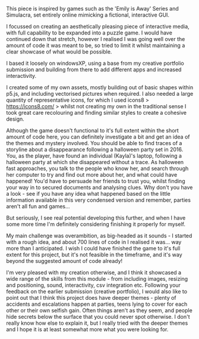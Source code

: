 This piece is inspired by games such as the 'Emily is Away' Series and Simulacra, set entirely online mimicking a fictional, interactive GUI.

I focussed on creating an aesthetically pleasing piece of interactive media, with full capability to be expanded into a puzzle game. I would have continued down that stretch, however I realised I was going well over the amount of code it was meant to be, so tried to limit it whilst maintaining a clear showcase of what would be possible.

I based it loosely on windowsXP, using a base from my creative portfolio submission and building from there to add different apps and increased interactivity. 

I created some of my own assets, mostly building out of basic shapes within p5.js, and including vectorised pictures when required. I also needed a large quantity of representative icons, for which I used icons8 > https://icons8.com/ > whilst not creating my own in the traditional sense I took great care recolouring and finding similar styles to create a cohesive design.

Although the game doesn't functional to it's full extent within the short amount of code here, you can definitely investigate a bit and get an idea of the themes and mystery involved. You should be able to find traces of a storyline about a disappearance following a halloween party set in 2016. 
    You, as the player, have found an individual (Kayla)'s laptop, following a halloween party at which she disappeared without a trace. As halloween fast approaches, you talk to the people who know her, and search through her computer to try and find out more about her, and what could have happened! You'd have to persuade her friends to trust you, whilst finding your way in to secured documents and analysing clues.
Why don't you have a look - see if you have any idea what happened based on the little information available in this very condensed version and remember, parties aren't all fun and games...

But seriously, I see real potential developing this further, and when I have some more time I'm definitely considering finishing it properly for myself.

My main challenge was overambition, as big-headed as it sounds - I started with a rough idea, and about 700 lines of code in I realised it was... way more than I anticipated. I wish I could have finished the game to it's full extent for this project, but it's not feasible in the timeframe, and it's way beyond the suggested amount of code already! 

I'm very pleased with my creation otherwise, and I think it showcased a wide range of the skills from this module - from including images, resizing and positioning, sound, interactivity, csv integration etc. 
Following your feedback on the earlier submission (creative portfolio), I would also like to point out that I think this project does have deeper themes - plenty of accidents and escalations happen at parties, teens lying to cover for each other or their own selfish gain. Often things aren't as they seem, and people hide secrets below the surface that you could never spot otherwise. I don't really know how else to explain it, but I really tried with the deeper themes and I hope it is at least somewhat more what you were looking for. 